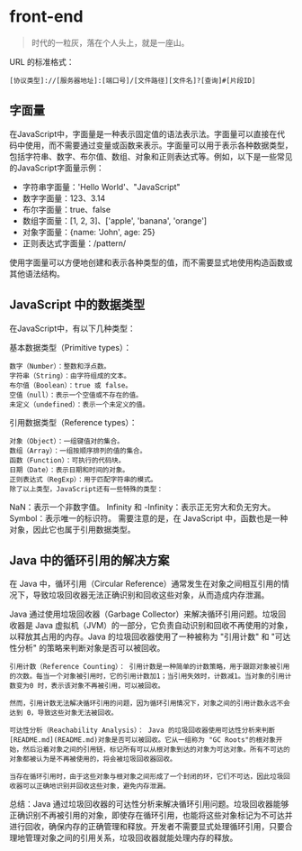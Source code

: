 # front-end

> 时代的一粒灰，落在个人头上，就是一座山。

URL 的标准格式：

```
[协议类型]://[服务器地址]:[端口号]/[文件路径][文件名]?[查询]#[片段ID]
```

## 字面量

在JavaScript中，字面量是一种表示固定值的语法表示法。字面量可以直接在代码中使用，而不需要通过变量或函数来表示。字面量可以用于表示各种数据类型，包括字符串、数字、布尔值、数组、对象和正则表达式等。例如，以下是一些常见的JavaScript字面量示例：

* 字符串字面量：'Hello World'、"JavaScript"
* 数字字面量：123、3.14
* 布尔字面量：true、false
* 数组字面量：[1, 2, 3]、['apple', 'banana', 'orange']
* 对象字面量：{name: 'John', age: 25}
* 正则表达式字面量：/pattern/

使用字面量可以方便地创建和表示各种类型的值，而不需要显式地使用构造函数或其他语法结构。

## JavaScript 中的数据类型

在JavaScript中，有以下几种类型：

基本数据类型（Primitive types）：

    数字（Number）：整数和浮点数。
    字符串（String）：由字符组成的文本。
    布尔值（Boolean）：true 或 false。
    空值（null）：表示一个空值或不存在的值。
    未定义（undefined）：表示一个未定义的值。

引用数据类型（Reference types）：

    对象（Object）：一组键值对的集合。
    数组（Array）：一组按顺序排列的值的集合。
    函数（Function）：可执行的代码块。
    日期（Date）：表示日期和时间的对象。
    正则表达式（RegExp）：用于匹配字符串的模式。
    除了以上类型，JavaScript还有一些特殊的类型：

NaN：表示一个非数字值。
Infinity 和 -Infinity：表示正无穷大和负无穷大。
Symbol：表示唯一的标识符。
需要注意的是，在 JavaScript 中，函数也是一种对象，因此它也属于引用数据类型。

## Java 中的循环引用的解决方案

在 Java 中，循环引用（Circular Reference）通常发生在对象之间相互引用的情况下，导致垃圾回收器无法正确识别和回收这些对象，从而造成内存泄漏。

Java 通过使用垃圾回收器（Garbage Collector）来解决循环引用问题。垃圾回收器是 Java
虚拟机（JVM）的一部分，它负责自动识别和回收不再使用的对象，以释放其占用的内存。Java 的垃圾回收器使用了一种被称为 "引用计数"
和 "可达性分析" 的策略来判断对象是否可以被回收。

    引用计数（Reference Counting）： 引用计数是一种简单的计数策略，用于跟踪对象被引用的次数。每当一个对象被引用时，它的引用计数加1；当引用失效时，计数减1。当对象的引用计数变为0 时，表示该对象不再被引用，可以被回收。

    然而，引用计数无法解决循环引用的问题，因为循环引用情况下，对象之间的引用计数永远不会达到 0，导致这些对象无法被回收。

    可达性分析（Reachability Analysis）： Java 的垃圾回收器使用可达性分析来判断[README.md](README.md)对象是否可以被回收。它从一组称为 "GC Roots"的根对象开始，然后沿着对象之间的引用链，标记所有可以从根对象到达的对象为可达对象。所有不可达的对象都被认为是不再被使用的，将会被垃圾回收器回收。

    当存在循环引用时，由于这些对象与根对象之间形成了一个封闭的环，它们不可达，因此垃圾回收器可以正确地识别并回收这些对象，避免内存泄漏。

总结：Java
通过垃圾回收器的可达性分析来解决循环引用问题。垃圾回收器能够正确识别不再被引用的对象，即使存在循环引用，也能将这些对象标记为不可达并进行回收，确保内存的正确管理和释放。开发者不需要显式处理循环引用，只要合理地管理对象之间的引用关系，垃圾回收器就能处理内存的释放。

